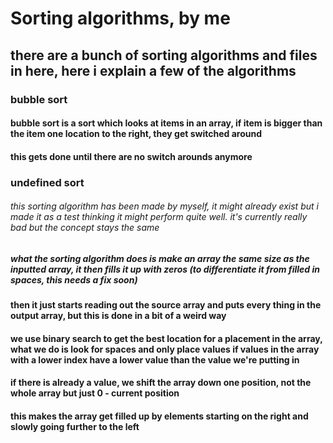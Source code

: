 # Sorting algorithms, by me
## there are a bunch of sorting algorithms and files in here, here i explain a few of the algorithms

### bubble sort
#### bubble sort is a sort which looks at items in an array, if item is bigger than the item one location to the right, they get switched around
#### this gets done until there are no switch arounds anymore

### undefined sort
###### this sorting algorithm has been made by myself, it might already exist but i made it as a test thinking it might perform quite well. it's currently really bad but the concept stays the same
##### what the sorting algorithm does is make an array the same size as the inputted array, it then fills it up with zeros (to differentiate it from filled in spaces, this needs a fix soon)
#### then it just starts reading out the source array and puts every thing in the output array, but this is done in a bit of a weird way
#### we use binary search to get the best location for a placement in the array, what we do is look for spaces and only place values if values in the array with a lower index have a lower value than the value we're putting in
#### if there is already a value, we shift the array down one position, not the whole array but just 0 - current position 
#### this makes the array get filled up by elements starting on the right and slowly going further to the left 